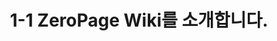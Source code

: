 ---
title: 1-1 ZeroPage Wiki를 소개합니다.
description: ZeroPage Wiki는 뭐하는 곳일까요?
slug: 1-1-zerowiki-intro
category: wiki
img: 1-1.jpg
---